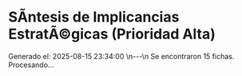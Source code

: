 # SÃ­ntesis de Implicancias EstratÃ©gicas (Prioridad Alta)

Generado el: 2025-08-15 23:34:00
\n---\n
Se encontraron 15 fichas. Procesando...
